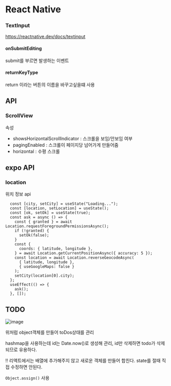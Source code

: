 

# React Native



### TextInput

https://reactnative.dev/docs/textinput

#### onSubmitEditing

submit를 부르면 발생하는 이벤트

#### returnKeyType

return 이라는 버튼의 이름을 바꾸고싶을떄 사용

## API

### ScrollView

속성

- showsHorizontalScrollIndicator : 스크롤을 보임/안보임 여부 
- pagingEnabled : 스크롤이 페이지당 넘어가게 만들어줌
- horizontal : 수평 스크롤 





## expo API

### location

위치 정보 api

```
  const [city, setCity] = useState("Loading...");
  const [location, setLocation] = useState();
  const [ok, setOk] = useState(true);
  const ask = async () => {
    const { granted } = await Location.requestForegroundPermissionsAsync();
    if (!granted) {
      setOk(false);
    }
    const {
      coords: { latitude, longitude },
    } = await Location.getCurrentPositionAsync({ accuracy: 5 });
    const location = await Location.reverseGeocodeAsync(
      { latitude, longitude },
      { useGoogleMaps: false }
    );
    setCity(location[0].city);
  };
  useEffect(() => {
    ask();
  }, []);
```





## TODO

![image](https://user-images.githubusercontent.com/49177223/149626630-f1908fa9-3f88-46d3-ab22-4b170a47f3cb.png)

위처럼 object객체를 만들어 toDos상태를 관리

hashmap을 사용하는데 id는 Date.now()로 생성해 관리, id만 삭제하면 todo가 삭제되므로 유용하다. 

!! 리액트에서는 배열에 추가해주지 않고 새로운 객체를 만들어 합친다. state를 절때 직접 수정하면 안된다. 

`Object.assign()` 사용
